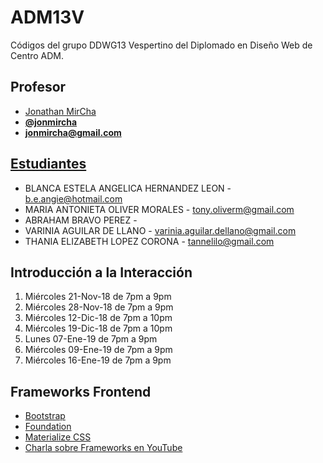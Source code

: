 # ADM13V

Códigos del grupo DDWG13 Vespertino del Diplomado en Diseño Web de Centro ADM.

## Profesor

* [Jonathan MirCha](http://jonmircha.com)
* **[@jonmircha](https://youtube.com/jonmircha)**
* **[jonmircha@gmail.com](mailto:jonmircha@gmail.com)**

## [Estudiantes](https://docs.google.com/spreadsheets/d/1qNhGwpfyyI4uti3zNtFHjZ_kaKAi1wSkacgXXz9Rxw4/)

* BLANCA ESTELA ANGELICA HERNANDEZ LEON - b.e.angie@hotmail.com 
* MARIA ANTONIETA OLIVER MORALES - tony.oliverm@gmail.com
* ABRAHAM BRAVO PEREZ - 
* VARINIA AGUILAR DE LLANO - varinia.aguilar.dellano@gmail.com
* THANIA ELIZABETH LOPEZ CORONA - tannelilo@gmail.com

## Introducción a la Interacción

1. Miércoles 21-Nov-18 de 7pm a 9pm
1. Miércoles 28-Nov-18 de 7pm a 9pm
1. Miércoles 12-Dic-18 de 7pm a 10pm
1. Miércoles 19-Dic-18 de 7pm a 10pm
1. Lunes     07-Ene-19 de 7pm a 9pm
1. Miércoles 09-Ene-19 de 7pm a 9pm
1. Miércoles 16-Ene-19 de 7pm a 9pm

## Frameworks Frontend

* [Bootstrap](https://getbootstrap.com/)
* [Foundation](https://foundation.zurb.com/)
* [Materialize CSS](https://materializecss.com/)
* [Charla sobre Frameworks en YouTube](https://www.youtube.com/watch?v=ixOsZwn8qTc)
